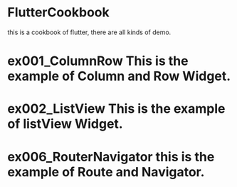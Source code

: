 # FlutterCookbook
this is a cookbook of flutter, there are all kinds of demo.
# ex001_ColumnRow       This is the example of  Column and Row Widget.
# ex002_ListView        This is the example of listView Widget.
# ex006_RouterNavigator this is the example of Route and Navigator.

